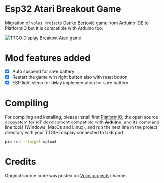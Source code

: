 # Esp32 Atari Breakout Game

Migration of `Volos Projects` [Danko Bertović](https://www.youtube.com/c/VolosProjects/featured) game from Arduino IDE to PlatformIO but it is compatible with Arduino too.

[![TTGO Display Breakout Atari game](https://img.youtube.com/vi/N6V7ZJkhSbc/0.jpg)](https://www.youtube.com/watch?v=N6V7ZJkhSbc)

# Mod features added

- [x] Auto suspend for save battery
- [x] Restart the game with right button also with reset botton
- [x] ESP light sleep for delay implementation for save battery

# Compiling

For compiling and installing, please install first [PlatformIO](http://platformio.org/), the open source ecosystem for IoT development compatible with **Arduino**, and its command line tools (Windows, MacOs and Linux), and run the next line in the project directory with your TTGO-Tdisplay connected to USB port:

``` bash
pio run --target upload
```

# Credits

Original source code was posted on [Volos projects](https://www.youtube.com/c/VolosProjects/featured) channel.

